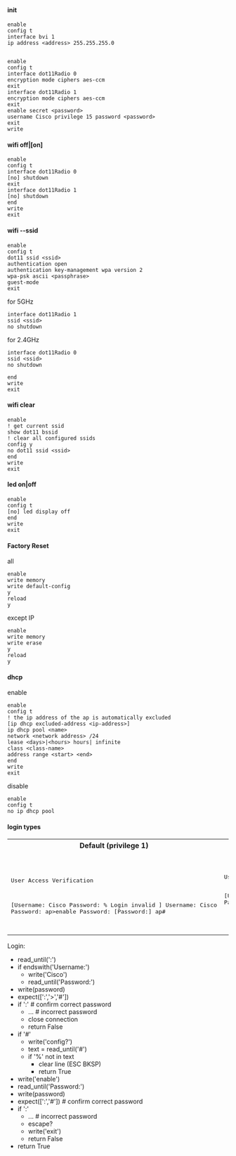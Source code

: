 #### init
```
enable
config t
interface bvi 1
ip address <address> 255.255.255.0


enable
config t
interface dot11Radio 0
encryption mode ciphers aes-ccm
exit
interface dot11Radio 1
encryption mode ciphers aes-ccm
exit
enable secret <password>
username Cisco privilege 15 password <password>
exit
write
```

#### wifi off|[on]
```
enable
config t
interface dot11Radio 0
[no] shutdown
exit
interface dot11Radio 1
[no] shutdown
end
write
exit
```

#### wifi --ssid
```
enable
config t
dot11 ssid <ssid>
authentication open
authentication key-management wpa version 2
wpa-psk ascii <passphrase>
guest-mode
exit
```
for 5GHz
```
interface dot11Radio 1
ssid <ssid>
no shutdown
```
for 2.4GHz
```
interface dot11Radio 0
ssid <ssid>
no shutdown
```

```
end
write
exit
```

#### wifi clear
```
enable
! get current ssid
show dot11 bssid
! clear all configured ssids
config y
no dot11 ssid <ssid>
end
write
exit
```

#### led on|off
```
enable
config t
[no] led display off
end
write
exit
```

#### Factory Reset
all
```
enable
write memory
write default-config
y
reload
y
```

except IP
```
enable
write memory
write erase
y
reload
y
```

#### dhcp
enable
```
enable
config t
! the ip address of the ap is automatically excluded
[ip dhcp excluded-address <ip-address>]
ip dhcp pool <name>
network <network address> /24
lease <days>|<hours> hours| infinite
class <class-name>
address range <start> <end>
end
write
exit
```

disable
```
enable
config t
no ip dhcp pool
```

#### login types

<table>
<tr><th>Default (privilege 1)</th>
<th>privilege 15</th>
<th>privilege 2-14</th>
<th>vty password</th>
</tr>
<tr>
<td>
<pre>

User Access Verification

[Username: Cisco
Password:
% Login invalid
]
Username: Cisco
Password:
ap>enable
Password:
[Password:]
ap#
</pre></td>
<td><pre>
User Access Verification

[Username: Cisco
Password:
% Login invalid
]
Username: Cisco
Password:
ap#
</pre></td>
<td><pre>
User Access Verification

[Username: Cisco
Password:
% Login invalid
]
Username: Cisco
Password:
ap#config t
      ^
% Invalid input detected at '^' marker.

ap#enable
Password:
[Password:]
ap#config t
Enter configuration commands, one per line.  End with CNTL/Z.
ap(config)#
</pre></td>
<td><pre>
User Access Verification

Password:
ap>enable
Password:
[Password:]
ap#
</pre></td>
</tr></table>

Login:
- read_until(':')
- if endswith('Username:')
    - write('Cisco')
    - read_until('Password:')
- write(password)
- expect([':','>','#'])
- if ':' # confirm correct password
    - ... # incorrect password
    - close connection
    - return False
- if '#'
    - write('config?')
    - text = read_until('#')
    - if '%' not in text
        - clear line (ESC BKSP)
        - return True
- write('enable')
- read_until('Password:')
- write(password)
- expect([':','#']) # confirm correct password
- if ':'
    - ... # incorrect password
    - escape?
    - write('exit')
    - return False
- return True

